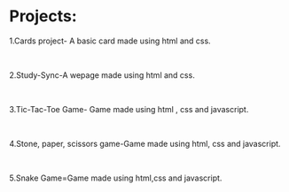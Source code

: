 <h1>Projects:</h1>
<p>1.Cards project- A basic card made using html and css.</p> <br>
<p>2.Study-Sync-A wepage made using html and css.</p><br>
<p>3.Tic-Tac-Toe Game- Game made using html , css and javascript.</p><br>
<p>4.Stone, paper, scissors game-Game made using html, css and javascript.</p><br>
<p>5.Snake Game=Game made using html,css and javascript.</p><br>
